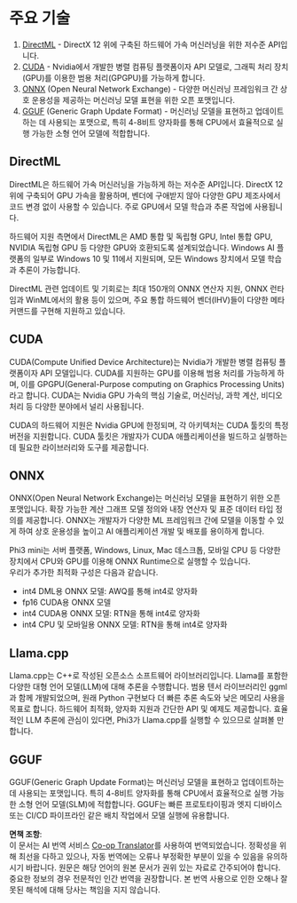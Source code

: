 <!--
CO_OP_TRANSLATOR_METADATA:
{
  "original_hash": "9841486ba4cf2590fabe609b925b00eb",
  "translation_date": "2025-07-16T18:42:14+00:00",
  "source_file": "md/01.Introduction/01/01.Understandingtech.md",
  "language_code": "ko"
}
-->
# 주요 기술

1. [DirectML](https://learn.microsoft.com/windows/ai/directml/dml?WT.mc_id=aiml-138114-kinfeylo) - DirectX 12 위에 구축된 하드웨어 가속 머신러닝을 위한 저수준 API입니다.  
2. [CUDA](https://blogs.nvidia.com/blog/what-is-cuda-2/) - Nvidia에서 개발한 병렬 컴퓨팅 플랫폼이자 API 모델로, 그래픽 처리 장치(GPU)를 이용한 범용 처리(GPGPU)를 가능하게 합니다.  
3. [ONNX](https://onnx.ai/) (Open Neural Network Exchange) - 다양한 머신러닝 프레임워크 간 상호 운용성을 제공하는 머신러닝 모델 표현을 위한 오픈 포맷입니다.  
4. [GGUF](https://github.com/ggerganov/ggml/blob/master/docs/gguf.md) (Generic Graph Update Format) - 머신러닝 모델을 표현하고 업데이트하는 데 사용되는 포맷으로, 특히 4-8비트 양자화를 통해 CPU에서 효율적으로 실행 가능한 소형 언어 모델에 적합합니다.

## DirectML

DirectML은 하드웨어 가속 머신러닝을 가능하게 하는 저수준 API입니다. DirectX 12 위에 구축되어 GPU 가속을 활용하며, 벤더에 구애받지 않아 다양한 GPU 제조사에서 코드 변경 없이 사용할 수 있습니다. 주로 GPU에서 모델 학습과 추론 작업에 사용됩니다.

하드웨어 지원 측면에서 DirectML은 AMD 통합 및 독립형 GPU, Intel 통합 GPU, NVIDIA 독립형 GPU 등 다양한 GPU와 호환되도록 설계되었습니다. Windows AI 플랫폼의 일부로 Windows 10 및 11에서 지원되며, 모든 Windows 장치에서 모델 학습과 추론이 가능합니다.

DirectML 관련 업데이트 및 기회로는 최대 150개의 ONNX 연산자 지원, ONNX 런타임과 WinML에서의 활용 등이 있으며, 주요 통합 하드웨어 벤더(IHV)들이 다양한 메타커맨드를 구현해 지원하고 있습니다.

## CUDA

CUDA(Compute Unified Device Architecture)는 Nvidia가 개발한 병렬 컴퓨팅 플랫폼이자 API 모델입니다. CUDA를 지원하는 GPU를 이용해 범용 처리를 가능하게 하며, 이를 GPGPU(General-Purpose computing on Graphics Processing Units)라고 합니다. CUDA는 Nvidia GPU 가속의 핵심 기술로, 머신러닝, 과학 계산, 비디오 처리 등 다양한 분야에서 널리 사용됩니다.

CUDA의 하드웨어 지원은 Nvidia GPU에 한정되며, 각 아키텍처는 CUDA 툴킷의 특정 버전을 지원합니다. CUDA 툴킷은 개발자가 CUDA 애플리케이션을 빌드하고 실행하는 데 필요한 라이브러리와 도구를 제공합니다.

## ONNX

ONNX(Open Neural Network Exchange)는 머신러닝 모델을 표현하기 위한 오픈 포맷입니다. 확장 가능한 계산 그래프 모델 정의와 내장 연산자 및 표준 데이터 타입 정의를 제공합니다. ONNX는 개발자가 다양한 ML 프레임워크 간에 모델을 이동할 수 있게 하여 상호 운용성을 높이고 AI 애플리케이션 개발 및 배포를 용이하게 합니다.

Phi3 mini는 서버 플랫폼, Windows, Linux, Mac 데스크톱, 모바일 CPU 등 다양한 장치에서 CPU와 GPU를 이용해 ONNX Runtime으로 실행할 수 있습니다.  
우리가 추가한 최적화 구성은 다음과 같습니다.

- int4 DML용 ONNX 모델: AWQ를 통해 int4로 양자화  
- fp16 CUDA용 ONNX 모델  
- int4 CUDA용 ONNX 모델: RTN을 통해 int4로 양자화  
- int4 CPU 및 모바일용 ONNX 모델: RTN을 통해 int4로 양자화  

## Llama.cpp

Llama.cpp는 C++로 작성된 오픈소스 소프트웨어 라이브러리입니다. Llama를 포함한 다양한 대형 언어 모델(LLM)에 대해 추론을 수행합니다. 범용 텐서 라이브러리인 ggml과 함께 개발되었으며, 원래 Python 구현보다 더 빠른 추론 속도와 낮은 메모리 사용을 목표로 합니다. 하드웨어 최적화, 양자화 지원과 간단한 API 및 예제도 제공합니다. 효율적인 LLM 추론에 관심이 있다면, Phi3가 Llama.cpp를 실행할 수 있으므로 살펴볼 만합니다.

## GGUF

GGUF(Generic Graph Update Format)는 머신러닝 모델을 표현하고 업데이트하는 데 사용되는 포맷입니다. 특히 4-8비트 양자화를 통해 CPU에서 효율적으로 실행 가능한 소형 언어 모델(SLM)에 적합합니다. GGUF는 빠른 프로토타이핑과 엣지 디바이스 또는 CI/CD 파이프라인 같은 배치 작업에서 모델 실행에 유용합니다.

**면책 조항**:  
이 문서는 AI 번역 서비스 [Co-op Translator](https://github.com/Azure/co-op-translator)를 사용하여 번역되었습니다. 정확성을 위해 최선을 다하고 있으나, 자동 번역에는 오류나 부정확한 부분이 있을 수 있음을 유의하시기 바랍니다. 원문은 해당 언어의 원본 문서가 권위 있는 자료로 간주되어야 합니다. 중요한 정보의 경우 전문적인 인간 번역을 권장합니다. 본 번역 사용으로 인한 오해나 잘못된 해석에 대해 당사는 책임을 지지 않습니다.